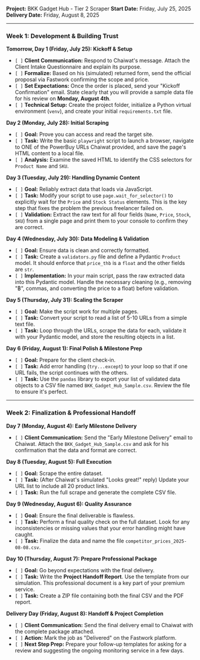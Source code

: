 **Project:** BKK Gadget Hub - Tier 2 Scraper
**Start Date:** Friday, July 25, 2025
**Delivery Date:** Friday, August 8, 2025

---

### **Week 1: Development & Building Trust**

**Tomorrow, Day 1 (Friday, July 25): Kickoff & Setup**

-   `[ ]` **Client Communication:** Respond to Chaiwat's message. Attach the Client Intake Questionnaire and explain its purpose.
-   `[ ]` **Formalize:** Based on his (simulated) returned form, send the official proposal via Fastwork confirming the scope and price.
-   `[ ]` **Set Expectations:** Once the order is placed, send your "Kickoff Confirmation" email. State clearly that you will provide a sample data file for his review on **Monday, August 4th**.
-   `[ ]` **Technical Setup:** Create the project folder, initialize a Python virtual environment (`venv`), and create your initial `requirements.txt` file.

**Day 2 (Monday, July 28): Initial Scraping**

-   `[ ]` **Goal:** Prove you can access and read the target site.
-   `[ ]` **Task:** Write the basic `playwright` script to launch a browser, navigate to ONE of the PowerBuy URLs Chaiwat provided, and save the page's HTML content to a local file.
-   `[ ]` **Analysis:** Examine the saved HTML to identify the CSS selectors for `Product Name` and `SKU`.

**Day 3 (Tuesday, July 29): Handling Dynamic Content**

-   `[ ]` **Goal:** Reliably extract data that loads via JavaScript.
-   `[ ]` **Task:** Modify your script to use `page.wait_for_selector()` to explicitly wait for the `Price` and `Stock Status` elements. This is the key step that fixes the problem the previous freelancer failed on.
-   `[ ]` **Validation:** Extract the raw text for all four fields (`Name`, `Price`, `Stock`, `SKU`) from a single page and print them to your console to confirm they are correct.

**Day 4 (Wednesday, July 30): Data Modeling & Validation**

-   `[ ]` **Goal:** Ensure data is clean and correctly formatted.
-   `[ ]` **Task:** Create a `validators.py` file and define a Pydantic `Product` model. It should enforce that `price_thb` is a `float` and the other fields are `str`.
-   `[ ]` **Implementation:** In your main script, pass the raw extracted data into this Pydantic model. Handle the necessary cleaning (e.g., removing "฿", commas, and converting the price to a float) before validation.

**Day 5 (Thursday, July 31): Scaling the Scraper**

-   `[ ]` **Goal:** Make the script work for multiple pages.
-   `[ ]` **Task:** Convert your script to read a list of 5-10 URLs from a simple text file.
-   `[ ]` **Task:** Loop through the URLs, scrape the data for each, validate it with your Pydantic model, and store the resulting objects in a list.

**Day 6 (Friday, August 1): Final Polish & Milestone Prep**

-   `[ ]` **Goal:** Prepare for the client check-in.
-   `[ ]` **Task:** Add error handling (`try...except`) to your loop so that if one URL fails, the script continues with the others.
-   `[ ]` **Task:** Use the `pandas` library to export your list of validated data objects to a CSV file named `BKK_Gadget_Hub_Sample.csv`. Review the file to ensure it's perfect.

---

### **Week 2: Finalization & Professional Handoff**

**Day 7 (Monday, August 4): Early Milestone Delivery**

-   `[ ]` **Client Communication:** Send the "Early Milestone Delivery" email to Chaiwat. Attach the `BKK_Gadget_Hub_Sample.csv` and ask for his confirmation that the data and format are correct.

**Day 8 (Tuesday, August 5): Full Execution**

-   `[ ]` **Goal:** Scrape the entire dataset.
-   `[ ]` **Task:** (After Chaiwat's simulated "Looks great!" reply) Update your URL list to include all 20 product links.
-   `[ ]` **Task:** Run the full scrape and generate the complete CSV file.

**Day 9 (Wednesday, August 6): Quality Assurance**

-   `[ ]` **Goal:** Ensure the final deliverable is flawless.
-   `[ ]` **Task:** Perform a final quality check on the full dataset. Look for any inconsistencies or missing values that your error handling might have caught.
-   `[ ]` **Task:** Finalize the data and name the file `competitor_prices_2025-08-08.csv`.

**Day 10 (Thursday, August 7): Prepare Professional Package**

-   `[ ]` **Goal:** Go beyond expectations with the final delivery.
-   `[ ]` **Task:** Write the **Project Handoff Report**. Use the template from our simulation. This professional document is a key part of your premium service.
-   `[ ]` **Task:** Create a ZIP file containing both the final CSV and the PDF report.

**Delivery Day (Friday, August 8): Handoff & Project Completion**

-   `[ ]` **Client Communication:** Send the final delivery email to Chaiwat with the complete package attached.
-   `[ ]` **Action:** Mark the job as "Delivered" on the Fastwork platform.
-   `[ ]` **Next Step Prep:** Prepare your follow-up templates for asking for a review and suggesting the ongoing monitoring service in a few days.
